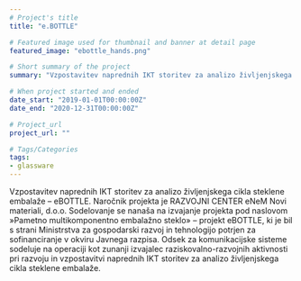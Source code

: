 ```yaml
---
# Project's title
title: "e.BOTTLE"

# Featured image used for thumbnail and banner at detail page
featured_image: "ebottle_hands.png"

# Short summary of the project
summary: "Vzpostavitev naprednih IKT storitev za analizo življenjskega cikla steklene embalaže – eBOTTLE. Naročnik projekta je RAZVOJNI CENTER eNeM Novi materiali, d.o.o. Sodelovanje se nanaša na izvajanje projekta  pod naslovom »Pametno multikomponentno embalažno steklo» – projekt eBOTTLE, ki je bil s strani Ministrstva za gospodarski razvoj in tehnologijo potrjen za sofinanciranje v okviru Javnega razpisa. Odsek za komunikacijske sisteme sodeluje na operaciji kot zunanji izvajalec raziskovalno-razvojnih aktivnosti pri razvoju in vzpostavitvi naprednih IKT storitev za analizo življenjskega cikla steklene embalaže."

# When project started and ended
date_start: "2019-01-01T00:00:00Z"
date_end: "2020-12-31T00:00:00Z"

# Project_url
project_url: ""

# Tags/Categories
tags:
- glassware
---
```


Vzpostavitev naprednih IKT storitev za analizo življenjskega cikla steklene embalaže – eBOTTLE. Naročnik projekta je RAZVOJNI CENTER eNeM Novi materiali, d.o.o. Sodelovanje se nanaša na izvajanje projekta  pod naslovom »Pametno multikomponentno embalažno steklo» – projekt eBOTTLE, ki je bil s strani Ministrstva za gospodarski razvoj in tehnologijo potrjen za sofinanciranje v okviru Javnega razpisa. Odsek za komunikacijske sisteme sodeluje na operaciji kot zunanji izvajalec raziskovalno-razvojnih aktivnosti pri razvoju in vzpostavitvi naprednih IKT storitev za analizo življenjskega cikla steklene embalaže.
